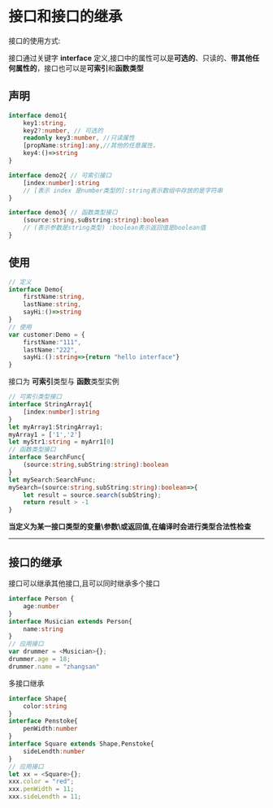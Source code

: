 # 接口和接口的继承

接口的使用方式:

接口通过关键字 **interface** 定义,接口中的属性可以是**可选的**、只读的、**带其他任何属性的**，接口也可以是**可索引**和**函数类型**

## 声明

```typescript
interface demo1{
    key1:string,
    key2?:number, // 可选的
    readonly key3:number, //只读属性
    [propName:string]:any,//其他的任意属性，
    key4:()=>string
}

interface demo2{ // 可索引接口
    [index:number]:string
    // [表示 index 是number类型的]:string表示数组中存放的是字符串
}

interface demo3{ // 函数类型接口
	(source:string,suBstring:string):boolean 
    // (表示参数是string类型) :boolean表示返回值是boolean值
}
```

## 使用

```typescript
// 定义
interface Demo{
    firstName:string,
    lastName:string,
    sayHi:()=>string
}
// 使用
var customer:Demo = {
    firstName:"111",
    lastName:"222",
    sayHi:():string=>{return "hello interface"}
}
```

接口为 **可索引**类型与 **函数**类型实例

```typescript
// 可索引类型接口
interface StringArray1{
    [index:number]:string 
}
let myArray1:StringArray1;
myArray1 = ['1','2']
let myStr1:string = myArr1[0]
// 函数类型接口
interface SearchFunc{
    (source:string,subString:string):boolean
}
let mySearch:SearchFunc;
mySearch=(source:string,subString:string):boolean=>{
    let result = source.search(subString);
    return result > -1
}

```

**当定义为某一接口类型的变量\参数\或返回值,在编译时会进行类型合法性检查**

---

## 接口的继承

接口可以继承其他接口,且可以同时继承多个接口

```typescript
interface Person {
    age:number
}
interface Musician extends Person{
   	name:string
}
// 应用接口
var drummer = <Musician>{};
drummer.age = 18;
drummer.name = "zhangsan"
```

多接口继承

```typescript
interface Shape{
    color:string
}
interface Penstoke{
    penWidth:number
}
interface Square extends Shape,Penstoke{
    sideLendth:number
}
// 应用接口
let xx = <Square>{};
xxx.color = "red";
xxx.penWidth = 11;
xxx.sideLendth = 11;
```







